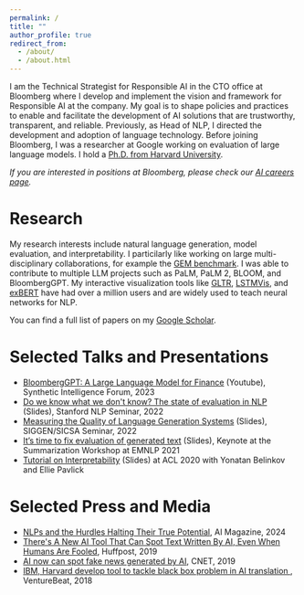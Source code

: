 ```yaml
---
permalink: /
title: ""
author_profile: true
redirect_from:
  - /about/
  - /about.html
---
```


I am the Technical Strategist for Responsible AI in the CTO office at Bloomberg where I develop and implement the vision and framework for Responsible AI at the company. My goal is to shape policies and practices to enable and facilitate the development of AI solutions that are trustworthy, transparent, and reliable.
Previously, as Head of NLP, I directed the development and adoption of language technology. Before joining Bloomberg, I was a researcher at Google working on evaluation of large language models. I hold a <a href="/files/gehrmann_dissertation.pdf" target="_blank">Ph.D. from Harvard University</a>.

_If you are interested in positions at Bloomberg, please check our <a href="https://www.bloomberg.com/company/values/tech-at-bloomberg/artificial-intelligence-ai/">AI careers page</a>._

# Research

My research interests include natural language generation, model evaluation, and interpretability. I particilarly like working on large multi-disciplinary collaborations, for example the <a href="https://gem-benchmark.com/" target="_blank">GEM benchmark</a>. I was able to contribute to multiple LLM projects such as PaLM, PaLM 2, BLOOM, and BloombergGPT. My interactive visualization tools like <a href="https://gltr.io/" target="_blank">GLTR</a>, <a href="https://lstmvis.vizhub.ai/" target="_blank">LSTMVis</a>, and <a href="https://huggingface.co/spaces/exbert-project/exbert" target="_blank">exBERT</a> have had over a million users and are widely used to teach neural networks for NLP.

You can find a full list of papers on my <a href="https://scholar.google.com/citations?hl=en&user=x6KQCV8AAAAJ">Google Scholar</a>.

# Selected Talks and Presentations

- <a href="https://www.youtube.com/watch?v=uyl-AqDF4ec" target="_blank">BloombergGPT: A Large Language Model for Finance</a> (Youtube), Synthetic Intelligence Forum, 2023
- <a href="files/Stanford NLP Seminar.pdf" target="_blank">Do we know what we don't know? The state of evaluation in NLP</a> (Slides), Stanford NLP Seminar, 2022
- <a href="/files/SIGGEN_GEMv2.pdf" target="_blank">Measuring the Quality of Language Generation Systems</a> (Slides), SIGGEN/SICSA Seminar, 2022
- <a href="/files/NewSum_21_Breaking_News.pdf" target="_blank">It’s time to fix evaluation
  of generated text</a> (Slides), Keynote at the Summarization Workshop at EMNLP 2021
- <a href="/files/acl_2020_interpretability_tutorial.pdf" target="_blank">Tutorial on Interpretability</a> (Slides) at ACL 2020 with Yonatan Belinkov and Ellie Pavlick

# Selected Press and Media

- <a href="https://aimagazine.com/articles/nlps-and-the-hurdles-halting-their-true-potential" target="_blank">NLPs and the Hurdles Halting Their True Potential</a>, AI Magazine, 2024
- <a href="https://www.huffpost.com/archive/in/entry/ai-tool-detect-computer-generated-text-fake-news-deepfakes_in_5d413037e4b01d8c978352fe?utm_hp_ref=in-homepage&guccounter=1" target="_blank">There's A New AI Tool That Can Spot Text Written By AI, Even When Humans Are Fooled</a>, Huffpost, 2019
- <a href="https://www.cnet.com/tech/computing/ai-now-can-spot-fake-news-generated-by-ai/" target="_blank">AI now can spot fake news generated by AI</a>, CNET, 2019
- <a href="https://venturebeat.com/ai/ibm-harvard-develop-tool-to-tackle-black-box-problem-in-ai-translation" target="_blank">IBM, Harvard develop tool to tackle black box problem in AI translation
  </a>, VentureBeat, 2018
